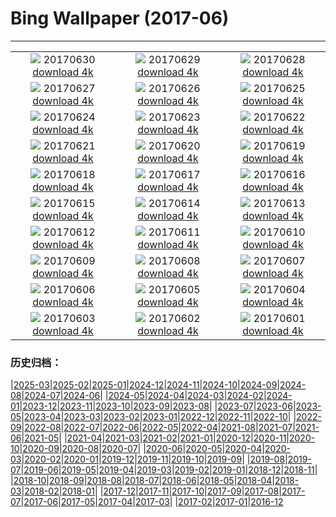 # Bing Wallpaper (2017-06)
**************
| | | |
| :----: | :----: | :----: |
| ![](https://www.bing.com/az/hprichbg/rb/RanwuLake_EN-US10121024399_1920x1080.jpg) 20170630 [download 4k](https://www.bing.com/az/hprichbg/rb/RanwuLake_EN-US10121024399_UHD.jpg) | ![](https://www.bing.com/az/hprichbg/rb/NorddorfPath_EN-US10723559913_1920x1080.jpg) 20170629 [download 4k](https://www.bing.com/az/hprichbg/rb/NorddorfPath_EN-US10723559913_UHD.jpg) | ![](https://www.bing.com/az/hprichbg/rb/JoshuaTrees_EN-US10044021957_1920x1080.jpg) 20170628 [download 4k](https://www.bing.com/az/hprichbg/rb/JoshuaTrees_EN-US10044021957_UHD.jpg) |
| ![](https://www.bing.com/az/hprichbg/rb/CallanishSS_EN-US12690147391_1920x1080.jpg) 20170627 [download 4k](https://www.bing.com/az/hprichbg/rb/CallanishSS_EN-US12690147391_UHD.jpg) | ![](https://www.bing.com/az/hprichbg/rb/MadagascarLemurs_EN-US6929042654_1920x1080.jpg) 20170626 [download 4k](https://www.bing.com/az/hprichbg/rb/MadagascarLemurs_EN-US6929042654_UHD.jpg) | ![](https://www.bing.com/az/hprichbg/rb/SanLorenzo_EN-US8246045607_1920x1080.jpg) 20170625 [download 4k](https://www.bing.com/az/hprichbg/rb/SanLorenzo_EN-US8246045607_UHD.jpg) |
| ![](https://www.bing.com/az/hprichbg/rb/HawaiiSwim_EN-US7233619332_1920x1080.jpg) 20170624 [download 4k](https://www.bing.com/az/hprichbg/rb/HawaiiSwim_EN-US7233619332_UHD.jpg) | ![](https://www.bing.com/az/hprichbg/rb/MooneyFalls_EN-US11568488094_1920x1080.jpg) 20170623 [download 4k](https://www.bing.com/az/hprichbg/rb/MooneyFalls_EN-US11568488094_UHD.jpg) | ![](https://www.bing.com/az/hprichbg/rb/AKFox_EN-US8586782340_1920x1080.jpg) 20170622 [download 4k](https://www.bing.com/az/hprichbg/rb/AKFox_EN-US8586782340_UHD.jpg) |
| ![](https://www.bing.com/az/hprichbg/rb/VeniceSunset_EN-US9661879063_1920x1080.jpg) 20170621 [download 4k](https://www.bing.com/az/hprichbg/rb/VeniceSunset_EN-US9661879063_UHD.jpg) | ![](https://www.bing.com/az/hprichbg/rb/PlayaRoja_EN-US9542724846_1920x1080.jpg) 20170620 [download 4k](https://www.bing.com/az/hprichbg/rb/PlayaRoja_EN-US9542724846_UHD.jpg) | ![](https://www.bing.com/az/hprichbg/rb/AeoniumLeaf_EN-US7200082197_1920x1080.jpg) 20170619 [download 4k](https://www.bing.com/az/hprichbg/rb/AeoniumLeaf_EN-US7200082197_UHD.jpg) |
| ![](https://www.bing.com/az/hprichbg/rb/TurDad_EN-US11284438848_1920x1080.jpg) 20170618 [download 4k](https://www.bing.com/az/hprichbg/rb/TurDad_EN-US11284438848_UHD.jpg) | ![](https://www.bing.com/az/hprichbg/rb/ThufaHill_EN-US8809655435_1920x1080.jpg) 20170617 [download 4k](https://www.bing.com/az/hprichbg/rb/ThufaHill_EN-US8809655435_UHD.jpg) | ![](https://www.bing.com/az/hprichbg/rb/FireDragonfly_EN-US9623816108_1920x1080.jpg) 20170616 [download 4k](https://www.bing.com/az/hprichbg/rb/FireDragonfly_EN-US9623816108_UHD.jpg) |
| ![](https://www.bing.com/az/hprichbg/rb/TOAD_EN-US7336795473_1920x1080.jpg) 20170615 [download 4k](https://www.bing.com/az/hprichbg/rb/TOAD_EN-US7336795473_UHD.jpg) | ![](https://www.bing.com/az/hprichbg/rb/LadderTruckFlag_EN-US6754477338_1920x1080.jpg) 20170614 [download 4k](https://www.bing.com/az/hprichbg/rb/LadderTruckFlag_EN-US6754477338_UHD.jpg) | ![](https://www.bing.com/az/hprichbg/rb/NiemeyerCenter_EN-US8964518609_1920x1080.jpg) 20170613 [download 4k](https://www.bing.com/az/hprichbg/rb/NiemeyerCenter_EN-US8964518609_UHD.jpg) |
| ![](https://www.bing.com/az/hprichbg/rb/DinosaurPP_EN-US14141412793_1920x1080.jpg) 20170612 [download 4k](https://www.bing.com/az/hprichbg/rb/DinosaurPP_EN-US14141412793_UHD.jpg) | ![](https://www.bing.com/az/hprichbg/rb/MagnificentGBR_EN-US9547030928_1920x1080.jpg) 20170611 [download 4k](https://www.bing.com/az/hprichbg/rb/MagnificentGBR_EN-US9547030928_UHD.jpg) | ![](https://www.bing.com/az/hprichbg/rb/LibraryofCelsus_EN-US10684027847_1920x1080.jpg) 20170610 [download 4k](https://www.bing.com/az/hprichbg/rb/LibraryofCelsus_EN-US10684027847_UHD.jpg) |
| ![](https://www.bing.com/az/hprichbg/rb/BalmhornRegion_EN-US6932360915_1920x1080.jpg) 20170609 [download 4k](https://www.bing.com/az/hprichbg/rb/BalmhornRegion_EN-US6932360915_UHD.jpg) | ![](https://www.bing.com/az/hprichbg/rb/OceanCurrents_EN-US13599348032_1920x1080.jpg) 20170608 [download 4k](https://www.bing.com/az/hprichbg/rb/OceanCurrents_EN-US13599348032_UHD.jpg) | ![](https://www.bing.com/az/hprichbg/rb/WallersGazelle_EN-US9185873893_1920x1080.jpg) 20170607 [download 4k](https://www.bing.com/az/hprichbg/rb/WallersGazelle_EN-US9185873893_UHD.jpg) |
| ![](https://www.bing.com/az/hprichbg/rb/JunoMemorial_EN-US11412616317_1920x1080.jpg) 20170606 [download 4k](https://www.bing.com/az/hprichbg/rb/JunoMemorial_EN-US11412616317_UHD.jpg) | ![](https://www.bing.com/az/hprichbg/rb/KaprunDam_EN-US8019236843_1920x1080.jpg) 20170605 [download 4k](https://www.bing.com/az/hprichbg/rb/KaprunDam_EN-US8019236843_UHD.jpg) | ![](https://www.bing.com/az/hprichbg/rb/BluestripedFangblenny_EN-US10764047906_1920x1080.jpg) 20170604 [download 4k](https://www.bing.com/az/hprichbg/rb/BluestripedFangblenny_EN-US10764047906_UHD.jpg) |
| ![](https://www.bing.com/az/hprichbg/rb/TexasBluebonnets_EN-US9649625716_1920x1080.jpg) 20170603 [download 4k](https://www.bing.com/az/hprichbg/rb/TexasBluebonnets_EN-US9649625716_UHD.jpg) | ![](https://www.bing.com/az/hprichbg/rb/PonteSantAngelo_EN-US14642948743_1920x1080.jpg) 20170602 [download 4k](https://www.bing.com/az/hprichbg/rb/PonteSantAngelo_EN-US14642948743_UHD.jpg) | ![](https://www.bing.com/az/hprichbg/rb/EuropeanFlamingo_EN-US11283971815_1920x1080.jpg) 20170601 [download 4k](https://www.bing.com/az/hprichbg/rb/EuropeanFlamingo_EN-US11283971815_UHD.jpg) |

### 历史归档：

|[2025-03](2025-03/2025-03.md)|[2025-02](2025-02/2025-02.md)|[2025-01](2025-01/2025-01.md)|[2024-12](2024-12/2024-12.md)|[2024-11](2024-11/2024-11.md)|[2024-10](2024-10/2024-10.md)|[2024-09](2024-09/2024-09.md)|[2024-08](2024-08/2024-08.md)|[2024-07](2024-07/2024-07.md)|[2024-06](2024-06/2024-06.md)|
|[2024-05](2024-05/2024-05.md)|[2024-04](2024-04/2024-04.md)|[2024-03](2024-03/2024-03.md)|[2024-02](2024-02/2024-02.md)|[2024-01](2024-01/2024-01.md)|[2023-12](2023-12/2023-12.md)|[2023-11](2023-11/2023-11.md)|[2023-10](2023-10/2023-10.md)|[2023-09](2023-09/2023-09.md)|[2023-08](2023-08/2023-08.md)|
|[2023-07](2023-07/2023-07.md)|[2023-06](2023-06/2023-06.md)|[2023-05](2023-05/2023-05.md)|[2023-04](2023-04/2023-04.md)|[2023-03](2023-03/2023-03.md)|[2023-02](2023-02/2023-02.md)|[2023-01](2023-01/2023-01.md)|[2022-12](2022-12/2022-12.md)|[2022-11](2022-11/2022-11.md)|[2022-10](2022-10/2022-10.md)|
|[2022-09](2022-09/2022-09.md)|[2022-08](2022-08/2022-08.md)|[2022-07](2022-07/2022-07.md)|[2022-06](2022-06/2022-06.md)|[2022-05](2022-05/2022-05.md)|[2022-04](2022-04/2022-04.md)|[2021-08](2021-08/2021-08.md)|[2021-07](2021-07/2021-07.md)|[2021-06](2021-06/2021-06.md)|[2021-05](2021-05/2021-05.md)|
|[2021-04](2021-04/2021-04.md)|[2021-03](2021-03/2021-03.md)|[2021-02](2021-02/2021-02.md)|[2021-01](2021-01/2021-01.md)|[2020-12](2020-12/2020-12.md)|[2020-11](2020-11/2020-11.md)|[2020-10](2020-10/2020-10.md)|[2020-09](2020-09/2020-09.md)|[2020-08](2020-08/2020-08.md)|[2020-07](2020-07/2020-07.md)|
|[2020-06](2020-06/2020-06.md)|[2020-05](2020-05/2020-05.md)|[2020-04](2020-04/2020-04.md)|[2020-03](2020-03/2020-03.md)|[2020-02](2020-02/2020-02.md)|[2020-01](2020-01/2020-01.md)|[2019-12](2019-12/2019-12.md)|[2019-11](2019-11/2019-11.md)|[2019-10](2019-10/2019-10.md)|[2019-09](2019-09/2019-09.md)|
|[2019-08](2019-08/2019-08.md)|[2019-07](2019-07/2019-07.md)|[2019-06](2019-06/2019-06.md)|[2019-05](2019-05/2019-05.md)|[2019-04](2019-04/2019-04.md)|[2019-03](2019-03/2019-03.md)|[2019-02](2019-02/2019-02.md)|[2019-01](2019-01/2019-01.md)|[2018-12](2018-12/2018-12.md)|[2018-11](2018-11/2018-11.md)|
|[2018-10](2018-10/2018-10.md)|[2018-09](2018-09/2018-09.md)|[2018-08](2018-08/2018-08.md)|[2018-07](2018-07/2018-07.md)|[2018-06](2018-06/2018-06.md)|[2018-05](2018-05/2018-05.md)|[2018-04](2018-04/2018-04.md)|[2018-03](2018-03/2018-03.md)|[2018-02](2018-02/2018-02.md)|[2018-01](2018-01/2018-01.md)|
|[2017-12](2017-12/2017-12.md)|[2017-11](2017-11/2017-11.md)|[2017-10](2017-10/2017-10.md)|[2017-09](2017-09/2017-09.md)|[2017-08](2017-08/2017-08.md)|[2017-07](2017-07/2017-07.md)|[2017-06](2017-06/2017-06.md)|[2017-05](2017-05/2017-05.md)|[2017-04](2017-04/2017-04.md)|[2017-03](2017-03/2017-03.md)|
|[2017-02](2017-02/2017-02.md)|[2017-01](2017-01/2017-01.md)|[2016-12](2016-12/2016-12.md)